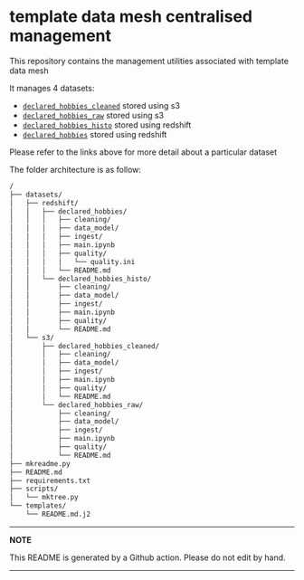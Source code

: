 # template data mesh centralised management

This repository contains the management utilities associated with template data mesh

It manages 4 datasets: 
* [```declared_hobbies_cleaned```](./datasets/s3/declared_hobbies_cleaned) stored using s3
* [```declared_hobbies_raw```](./datasets/s3/declared_hobbies_raw) stored using s3
* [```declared_hobbies_histo```](./datasets/redshift/declared_hobbies_histo) stored using redshift
* [```declared_hobbies```](./datasets/redshift/declared_hobbies) stored using redshift


Please refer to the links above for more detail about a particular dataset

The folder architecture is as follow:
```bash
/
├── datasets/
│   ├── redshift/
│   │   ├── declared_hobbies/
│   │   │   ├── cleaning/
│   │   │   ├── data_model/
│   │   │   ├── ingest/
│   │   │   ├── main.ipynb
│   │   │   ├── quality/
│   │   │   │   └── quality.ini
│   │   │   └── README.md
│   │   └── declared_hobbies_histo/
│   │       ├── cleaning/
│   │       ├── data_model/
│   │       ├── ingest/
│   │       ├── main.ipynb
│   │       ├── quality/
│   │       └── README.md
│   └── s3/
│       ├── declared_hobbies_cleaned/
│       │   ├── cleaning/
│       │   ├── data_model/
│       │   ├── ingest/
│       │   ├── main.ipynb
│       │   ├── quality/
│       │   └── README.md
│       └── declared_hobbies_raw/
│           ├── cleaning/
│           ├── data_model/
│           ├── ingest/
│           ├── main.ipynb
│           ├── quality/
│           └── README.md
├── mkreadme.py
├── README.md
├── requirements.txt
├── scripts/
│   └── mktree.py
└── templates/
    └── README.md.j2
``` 

---
**NOTE**

This README is generated by a Github action. Please do not edit by hand.

---
